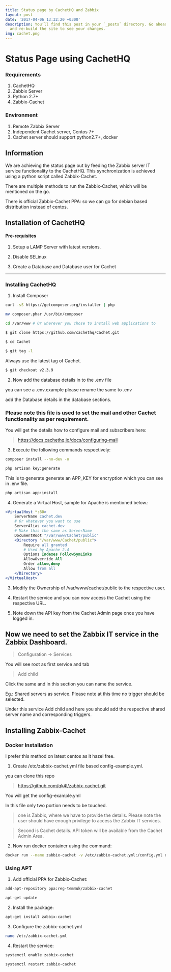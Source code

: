 ```yaml
---
title: Status page by CachetHQ and Zabbix
layout: post
date: '2017-04-06 13:32:20 +0300'
description: You’ll find this post in your `_posts` directory. Go ahead and edit it
  and re-build the site to see your changes.
img: cachet.png
---
```


# Status Page using CachetHQ

### Requirements
1. CachetHQ
2. Zabbix Server
3. Python 2.7+
4. Zabbix-Cachet

### Environment
1. Remote Zabbix Server
2. Independent Cachet server, Centos 7+
3. Cachet server should support python2.7+, docker

## Information

We are achieving the status page out by feeding the Zabbix server IT service functionality to the CachetHQ. This synchronization is achieved using a python script called Zabbix-Cachet. 

There are multiple methods to run the Zabbix-Cachet, which will be mentioned on the go.

There is official Zabbix-Cachet PPA: so we can go for debian based distribution instead of centos. 

## Installation of CachetHQ
#### Pre-requisites

1. Setup a LAMP Server with latest versions.

2. Disable SELinux

3. Create a Database and Database user for Cachet

---
### Installing CachetHQ

1. Install Composer

```bash
curl -sS https://getcomposer.org/installer | php

mv composer.phar /usr/bin/composer

cd /var/www # Or wherever you chose to install web applications to

$ git clone https://github.com/cachethq/Cachet.git

$ cd Cachet

$ git tag -l
```

Always use the latest tag of Cachet. 
```bash
$ git checkout v2.3.9
```

2. Now add the database details in to the .env file

you can see a  .env.example please rename the same to .env 

add the Database details in the database sections. 

### Please note this file is used to set the mail and other Cachet functionality as per requirement. 

You will get the details how to configure mail and subscribers here:

> https://docs.cachethq.io/docs/configuring-mail

3. Execute the following commands respectively:


```bash
composer install --no-dev -o

php artisan key:generate
```

This is to generate generate an APP_KEY for encryption which you can see in .env file. 

```bash
php artisan app:install
```

4. Generate a Virtual Host, sample for Apache is mentioned below.:


```apache
<VirtualHost *:80>
    ServerName cachet.dev 
    # Or whatever you want to use
    ServerAlias cachet.dev 
    # Make this the same as ServerName
    DocumentRoot "/var/www/Cachet/public"
    <Directory "/var/www/Cachet/public">
        Require all granted 
        # Used by Apache 2.4
        Options Indexes FollowSymLinks
        AllowOverride All
        Order allow,deny
        Allow from all
    </Directory>
</VirtualHost>
```



3. Modify the Ownership of /var/www/cachet/public to the respective user. 

4. Restart the service and you can now access the Cachet using the respective URL.

5. Note down the API key from the Cachet Admin page once you have logged in. 


## Now we need to set the Zabbix IT service in the Zabbix Dashboard. 

> Configuration ->  Services

You will see root as first service and tab 

> Add child

Click the same and in this section you can name the service. 

Eg.: Shared servers as service. Please note at this time no trigger should be selected. 

Under this service Add child and here you should add the respective shared server name and corresponding triggers. 


## Installing Zabbix-Cachet

### Docker Installation

I prefer this method on latest centos as it hazel free. 

   1. Create /etc/zabbix-cachet.yml file based config-example.yml.

you can clone this repo

> https://github.com/qk4l/zabbix-cachet.git

You will get the config-example.yml

In this file only two portion needs to be touched. 

> one is Zabbix, where we have to provide the details. Please note the user should have enough privilege to access the Zabbix IT services. 

> Second is Cachet details. API token will be available from the Cachet Admin Area. 

   2. Now run docker container using the command:



   ```bash
docker run --name zabbix-cachet -v /etc/zabbix-cachet.yml:/config.yml qk4l/zabbix-cachet
   ```
	 
### Using APT

1. Add official PPA for Zabbix-Cachet:


```bash
add-apt-repository ppa:reg-tem4uk/zabbix-cachet

apt-get update
```


2. Install the package:
```bash
apt-get install zabbix-cachet
```

3. Configure the zabbix-cachet.yml
```bash
nano /etc/zabbix-cachet.yml
```

4. Restart the service:


```bash
systemctl enable zabbix-cachet

systemctl restart zabbix-cachet
```